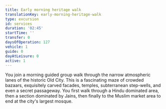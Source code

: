 ```yaml
---
title: Early morning heritage walk
translationKey: early-morning-heritage-walk
type: excursion
id: services
duration: '02:45'
startTime: ''
transfer: 0
daysOfOperation: 127
vehicle: 1
guide: 0
dayAtLeisure: 0
active: 1
---
```

You join a morning guided group walk through the narrow atmospheric lanes of the historic Old City. This is a fascinating maze of crowded bazaars, exquisitely carved facades, temples, subterranean step-wells, and even a secret passageway. You first walk through a Hindu dominated area, then a section dominated by Jains, then finally to the Muslim market area to end at the city's largest mosque.